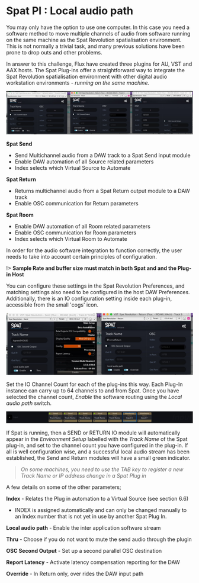 # Spat PI : Local audio path

You may only have the option to use one computer. In this case you need a software method to move multiple channels of audio from software running on the
same machine as the Spat Revolution spatialisation environment. This is not normally a trivial task, and many previous solutions have been prone to drop outs and
other problems.

In answer to this challenge, Flux have created three plugins for AU, VST and AAX
hosts. The Spat Plug-ins offer a straightforward way to integrate the Spat Revolution
spatialisation environment with other digital audio workstation environments - _running on the same machine._

![](include/SpatRevolution_UserGuide_-132.jpg)

**Spat Send**

- Send Multichannel audio from a DAW track to a Spat Send input module
- Enable DAW automation of all Source related parameters
- Index selects which Virtual Source to Automate

**Spat Return**

- Returns multichannel audio from a Spat Return output module to a DAW
    track
- Enable OSC communication for Return parameters


**Spat Room**

- Enable DAW automation of all Room related parameters
- Enable OSC communication for Room parameters
- Index selects which Virtual Room to Automate

In order for the audio software integration to function correctly, the user needs to
take into account certain principles of configuration.

!> **Sample Rate and buffer size must match in both Spat and and the Plug-in Host**

You can configure these settings in the Spat Revolution Preferences, and matching settings also need to be configured in the host DAW Preferences. Additionally,
there is an IO configuration setting inside each plug-in, accessible from the small
'cogs' icon.

![](include/SpatRevolution_UserGuide_-134.jpg)

Set the IO Channel Count for each of the plug-ins this way. Each Plug-In instance
can carry up to 64 channels to and from Spat. Once you have selected the channel
count, _Enable_ the software routing using the _Local audio path_ switch.

![](include/SpatRevolution_UserGuide_-136.jpg)

If Spat is running, then a SEND or RETURN IO module will automatically appear in
the _Environment Setup_ labelled with the _Track Name_ of the Spat plug-in, and set to
the channel count you have configured in the plug-in. If all is well configuration
wise, and a successful local audio stream has been established, the Send and Return modules will have a small green indicator.

> _On some machines, you need to use the TAB key to register a new Track
Name or IP address change in a Spat Plug in_


A few details on some of the other parameters;

**Index** - Relates the Plug in automation to a Virtual Source (see section 6.6)
- INDEX is assigned automatically and can only be changed manually to an Index number that is not yet in use by another Spat Plug In.

**Local audio path** - Enable the inter application software stream

**Thru** - Choose if you do not want to mute the send audio through the plugin

**OSC Second Output** - Set up a second parallel OSC destination

**Report Latency** - Activate latency compensation reporting for the DAW

**Override** - In Return only, over rides the DAW input path

